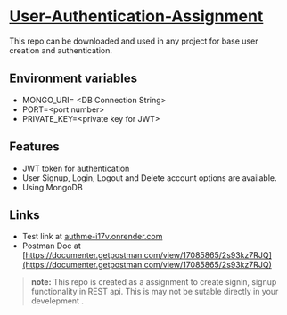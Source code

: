 # [User-Authentication-Assignment](https://github.com/d-r-lenin/user-authentication-assignment)
This repo can be downloaded and used in any project for base user creation and authentication.


## Environment variables
*  MONGO_URI= \<DB Connection String\>
* PORT=\<port number\>
* PRIVATE_KEY=\<private key for JWT\>

## Features
* JWT token for authentication
* User Signup, Login, Logout and Delete account options are available.
* Using MongoDB

## Links
* Test link at [authme-i17v.onrender.com](https://authme-i17v.onrender.com/)
* Postman Doc at [https://documenter.getpostman.com/view/17085865/2s93kz7RJQ](https://documenter.getpostman.com/view/17085865/2s93kz7RJQ)

> **note:** This repo is created as a assignment to create signin, signup functionality in REST api. This is may not be sutable directly in your develepment .